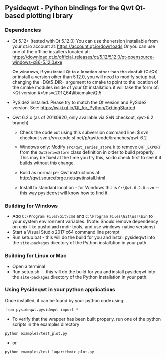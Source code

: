 ## Pysideqwt - Python bindings for the Qwt Qt-based plotting library

### Dependencies

* Qt 5.12+ (tested with Qt 5.12.0)
  You can use the version installable from your qt.io account at:
      https://account.qt.io/downloads
  Or you can use one of the offline installers located at:
      https://download.qt.io/official_releases/qt/5.12/5.12.0/qt-opensource-windows-x86-5.12.0.exe

  On windows, if you install Qt to a location other than the deafult (C:\Qt) or
  install a version other than 5.12.0, you will need to modify setup.bat,
  changing the -DQt5_DIR= argument to cmake to point to the location of the
  cmake modules inside of your Qt installation. it will take the form of:
      <Path to Qt dir>\<Qt version #>\msvc2017_64\lib\cmake\Qt5

* PySide2 installed. Please try to match the Qt version and PySide2 version.
  See: https://wiki.qt.io/Qt_for_Python/GettingStarted

* Qwt 6.2.x (as of 20180920, only available via SVN checkout, qwt-6.2 branch)
    * Check the code out using this subversion command line:
      $ svn checkout svn://svn.code.sf.net/p/qwt/code/branches/qwt-6.2

    * Windows only: Modify `src/qwt_series_store.h` to remove `QWT_EXPORT` from the `QwtSeriesStore` class definition in order to build properly.
      This may be fixed at the time you try this, so do check first to see if it builds without this change.

    * Build as normal per Qwt instructions at: http://qwt.sourceforge.net/qwtinstall.html

    * Install to standard location - for Windows this is `C:\Qwt-6.2.0-svn` -- this way pysideqwt will know how to find it.

### Building for Windows

* Add `C:\Program Files\Git\cmd` and `C:\Program Files\Git\usr\bin` to your system environment variables.  (Note: Should remove dependency on unix-like pushd and rmdir tools, and use windows-native versions)
* Start a Visual Studio 2017 x64 command line prompt
* Run setup.bat - this will do the build for you and install pysideqwt into the `site-packages` directory of the Python installation in your path.

### Building for Linux or Mac

* Open a terminal
* Run setup.sh -- this will do the build for you and install pysideqwt into the `site-packages` directory of the Python installation in your path.

### Using Pysideqwt in your python applications

Once installed, it can be found by your python code using:
~~~~
from pysideqwt.pysideqwt import *
~~~~

* To verify that the wrapper has been built properly, run one of the python scripts in the examples directory
~~~~
python examples/test_plot.py
~~~~
* or
~~~~
python examples/test_logarithmic_plot.py
~~~~